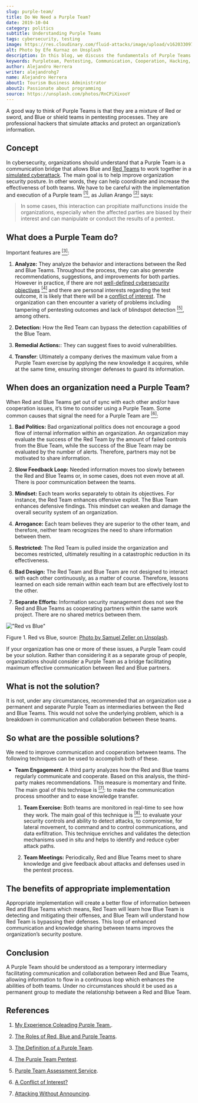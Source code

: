 ```yaml
---
slug: purple-team/
title: Do We Need a Purple Team?
date: 2019-10-04
category: politics
subtitle: Understanding Purple Teams
tags: cybersecurity, testing
image: https://res.cloudinary.com/fluid-attacks/image/upload/v1620330976/blog/purple-team/cover_ohgfsv.webp
alt: Photo by Efe Kurnaz on Unsplash
description: In this blog, we discuss the fundamentals of Purple Teams and possible ways to implement them in an organization successfully.
keywords: Purpleteam, Pentesting, Communication, Cooperation, Hacking, Organization, Ethical Hacking, Pentesting
author: Alejandro Herrera
writer: alejandrohg7
name: Alejandro Herrera
about1: Tourism Business Administrator
about2: Passionate about programming
source: https://unsplash.com/photos/RnCPiXixooY
---
```


A good way to think of Purple Teams is that they are a mixture of Red or
sword, and Blue or shield teams in pentesting processes. They are
professional hackers that simulate attacks and protect an organization’s
information.

## Concept

In cybersecurity,
organizations should understand that
a Purple Team is a communication bridge
that allows Blue and [Red Teams](../../solutions/red-teaming/)
to work together
in a [simulated cyberattack](../../solutions/attack-simulation/).
The main goal is to help improve organization security posture.
In other words,
they can help coordinate
and increase the effectiveness of both teams.
We have to be careful with the implementation
and execution of a Purple team [<sup>\[1\]</sup>](#r1),
as Julian Arango [<sup>\[2\]</sup>](#r6) says:

> In some cases,
> this interaction can propitiate malfunctions inside the organizations,
> especially when the affected parties are biased by their interest
> and can manipulate or conduct the results of a pentest.

## What does a Purple Team do?

Important features are [<sup>\[3\]</sup>](#r2):

1. **Analyze:** They analyze the behavior and interactions between the
    Red and Blue Teams. Throughout the process, they can also generate
    recommendations, suggestions, and improvements for both parties.
    However in practice, if there are not [well-defined cybersecurity
    objectives](../attacking-without-announcing/) [<sup>\[4\]</sup>](#r7) and
    there are personal interests regarding the test outcome, it is
    likely that there will be a [conflict of
    interest](../conflict-interest/). The organization can then
    encounter a variety of problems including tampering of pentesting
    outcomes and lack of blindspot detection [<sup>\[5\]</sup>](#r6),
    among others.

2. **Detection:** How the Red Team can bypass the detection
    capabilities of the Blue Team.

3. **Remedial Actions:**: They can suggest fixes to avoid
    vulnerabilities.

4. **Transfer**: Ultimately a company derives the maximum value from a
    Purple Team exercise by applying the new knowledge it acquires,
    while at the same time, ensuring stronger defenses to guard its
    information.

## When does an organization need a Purple Team?

When Red and Blue Teams get out of sync with each other and/or have
cooperation issues, it’s time to consider using a Purple Team. Some
common causes that signal the need for a Purple Team are
[<sup>\[6\]</sup>](#r3):

1. **Bad Politics:** Bad organizational politics does not encourage a
    good flow of internal information within an organization. An
    organization may evaluate the success of the Red Team by the amount
    of failed controls from the Blue Team, while the success of the Blue
    Team may be evaluated by the number of alerts. Therefore, partners
    may not be motivated to share information.

2. **Slow Feedback Loop:** Needed information moves too slowly between
    the Red and Blue Teams or, in some cases, does not even move at all.
    There is poor communication between the teams.

3. **Mindset:** Each team works separately to obtain its objectives.
    For instance, the Red Team enhances offensive exploit. The Blue Team
    enhances defensive findings. This mindset can weaken and damage the
    overall security system of an organization.

4. **Arrogance:** Each team believes they are superior to the other
    team, and therefore, neither team recognizes the need to share
    information between them.

5. **Restricted:** The Red Team is pulled inside the organization and
    becomes restricted, ultimately resulting in a catastrophic reduction
    in its effectiveness.

6. **Bad Design:** The Red Team and Blue Team are not designed to
    interact with each other continuously, as a matter of course.
    Therefore, lessons learned on each side remain within each team but
    are effectively lost to the other.

7. **Separate Efforts:** Information security management does not see
    the Red and Blue Teams as cooperating partners within the same work
    project. There are no shared metrics between them.

<div class="imgblock">

!["Red vs Blue"](https://res.cloudinary.com/fluid-attacks/image/upload/c_scale,w_600/v1620330974/blog/purple-team/redblue_z6vcfk.webp)

<div class="title">

Figure 1. Red vs Blue, source: [Photo by Samuel Zeller on
Unsplash](https://images.unsplash.com/photo-1492435793713-b1f8565c25ae?ixlib=rb-1.2.1&auto=format&fit=crop&w=334&q=80).

</div>

</div>

If your organization has one or more of these issues, a Purple Team
could be your solution. Rather than considering it as a separate group
of people, organizations should consider a Purple Team as a bridge
facilitating maximum effective communication between Red and Blue
partners.

## What is not the solution?

It is not, under any circumstances, recommended that an organization use
a permanent and separate Purple Team as intermediaries between the Red
and Blue Teams. This would not solve the underlying problem, which is a
breakdown in communication and collaboration between these teams.

## So what are the possible solutions?

We need to improve communication and cooperation between teams. The
following techniques can be used to accomplish both of these.

- **Team Engagement:** A third party analyzes how the Red and Blue
  teams regularly communicate and cooperate. Based on this analysis,
  the third-party makes recommendations. This measure is momentary and
  finite. The main goal of this technique is [<sup>\[7\]</sup>](#r4):
  to make the communication process smoother and to ease knowledge
  transfer.

    1. **Team Exercise:** Both teams are monitored in real-time to see
        how they work. The main goal of this technique is
        [<sup>\[8\]</sup>](#r5): to evaluate your security controls and
        ability to detect attacks, to compromise, for lateral movement,
        to command and to control communications, and data exfiltration.
        This technique enriches and validates the detection mechanisms
        used in situ and helps to identify and reduce cyber attack
        paths.

    2. **Team Meetings:** Periodically, Red and Blue Teams meet to
        share knowledge and give feedback about attacks and defenses
        used in the pentest process.

## The benefits of appropriate implementation

Appropriate implementation will create a better flow of information
between Red and Blue Teams which means, Red Team will learn how Blue
Team is detecting and mitigating their offenses, and Blue Team will
understand how Red Team is bypassing their defenses. This loop of
enhanced communication and knowledge sharing between teams improves the
organization’s security posture.

## Conclusion

A Purple Team should be understood as a temporary intermediary
facilitating communication and collaboration between Red and Blue Teams,
allowing information to flow in a continuous loop which enhances the
abilities of both teams. Under no circumstances should it be used as a
permanent group to mediate the relationship between a Red and Blue Team.

## References

1. [My Experience Coleading Purple
    Team.](https://www.cgisecurity.com/2018/05/my-experiences-leading-purple-team.html).

2. [The Roles of Red, Blue and Purple
    Teams](https://www.itlab.com/blog/understanding-the-roles-of-red-blue-and-purple-security-teams).

3. [The Definition of a Purple
    Team](https://danielmiessler.com/study/purple-team/).

4. [The Purple Team
    Pentest](http://www.circleid.com/posts/20161130_the_purple_team_pentest/).

5. [Purple Team Assessment
    Service](https://www.swordshield.com/purple-team-assessment-service/).

6. [A Conflict of Interest?](../conflict-interest/)

7. [Attacking Without Announcing](../attacking-without-announcing/).
